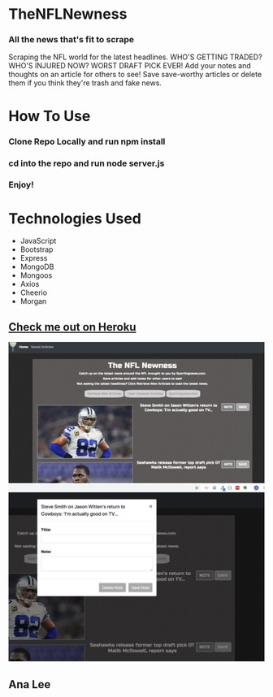 # TheNFLNewness

### All the news that's fit to scrape
Scraping the NFL world for the latest headlines. WHO'S GETTING TRADED? WHO'S INJURED NOW? WORST DRAFT PICK EVER!
Add your notes and thoughts on an article for others to see!
Save save-worthy articles or delete them if you think they're trash and fake news.


# How To Use
### Clone Repo Locally and run npm install
### cd into the repo and run node server.js
### Enjoy!

# Technologies Used
  * JavaScript
  * Bootstrap
  * Express
  * MongoDB
  * Mongoos
  * Axios
  * Cheerio
  * Morgan
  
 ## [Check me out on Heroku](https://thenflnewness.herokuapp.com/)
 
 ![snippet](/public/images/sc2.png)
 ![snippet](/public/images/sc1.png)
 
 
 ## Ana Lee